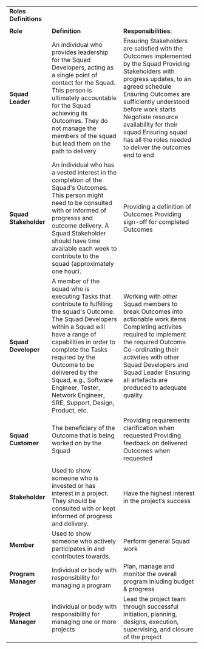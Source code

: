 | | | |
|-|-|-|
|**Roles Definitions**| | |
| | | |
|**Role**|**Definition**|**Responsibilities**:                                                                                                                                                                                                                                              |
|**Squad Leader**|An individual who provides leadership for the Squad Developers, acting as a single point of contact for the Squad. This person is ultimately accountable for the Squad achieving its Outcomes. They do not manage the members of the squad but lead them on the path to delivery|Ensuring Stakeholders are satisfied with the Outcomes implemented by the Squad                                                                                                                                                                                                                                                                    Providing Stakeholders with progress updates, to an agreed schedule                                                                                                                                                                                                                                                                                            Ensuring Outcomes are sufficiently understood before work starts                                                                                                                                                                                                                                                                                              Negotiate resource availability for their squad                                                                                                                                                                                                                                                                                                                                      Ensuring squad has all the roles needed to deliver the outcomes end to end                                                                                                  |
|**Squad Stakeholder**|An individual who has a vested interest in the completion of the Squad's Outcomes. This person might need to be consulted with or informed of progresss and outcome delivery. A Squad Stakeholder should have time available each week to contribute to the squad (approximately one hour).|Providing a definition of Outcomes                                                                                                                                                                                                                                                                                                                                                      Providing sign-off for completed Outcomes|
|**Squad Developer**|A member of the squad who is executing Tasks that contribute to fulfilling the squad's Outcome. The Squad Developers within a Squad will have a range of capabilities in order to complete the Tasks required by the Outcome to be delivered by the Squad, e.g., Software Engineer, Tester, Network Engineer, SRE, Support, Design, Product, etc.|Working with other Squad members to break Outcomes into actionable work items                                                                                                                                                                                                                                                                        Completing activites required to implement the required Outcome                                                                                                                                                                                                                                                                                            Co-ordinating their activities with other Squad Developers and Squad Leader                                                                                                                                                                                                                                                                        Ensuring all artefacts are produced to adequate quality|
|**Squad Customer**|The beneficiary of the Outcome that is being worked on by the Squad|Providing requirements clarification when requested                                                                                                                                                                                                                                                                                                                        Providing feedback on delivered Outcomes when requested|
| | | |
|**Stakeholder**|Used to show someone who is invested or has interest in a project. They should be consulted with or kept informed of progress and delivery.|Have the highest interest in the project’s success|
|**Member**|Used to show someone who actively participates in and contributes towards.​|Perform general Squad work|
|**Program Manager**|Individual or body with responsibility for managing a program|Plan, manage and monitor the overall program inluding budget & progress|
|**Project Manager**|Individual or body with responsibility for managing one or more projects|Lead the project team through successful initiation, planning, designs, execution, supervising, and closure of the project|
